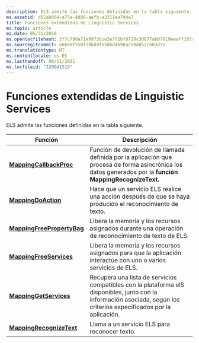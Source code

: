 ```yaml
---
description: ELS admite las funciones definidas en la tabla siguiente.
ms.assetid: d62ab664-a75a-4d06-aefb-a3311ea7d4a7
title: Funciones extendidas de Linguistic Services
ms.topic: article
ms.date: 05/31/2018
ms.openlocfilehash: 2f7c798a71e9973bce2e7f1bf8720c30877ab87019eeaff103a73b9b0fb7afd3
ms.sourcegitcommit: e6600f550f79bddfe58bd4696ac50dd52cb03d7e
ms.translationtype: MT
ms.contentlocale: es-ES
ms.lasthandoff: 08/11/2021
ms.locfileid: "120041515"
---
```

# <a name="extended-linguistic-services-functions"></a>Funciones extendidas de Linguistic Services

ELS admite las funciones definidas en la tabla siguiente.



| Función                                                 | Descripción                                                                                                                                    |
|----------------------------------------------------------|------------------------------------------------------------------------------------------------------------------------------------------------|
| [**MappingCallbackProc**](/windows/desktop/api/Elscore/nc-elscore-pfn_mappingcallbackproc)       | Función de devolución de llamada definida por la aplicación que procesa de forma asincrónica los datos generados por la **función MappingRecognizeText.**                 |
| [**MappingDoAction**](/windows/desktop/api/Elscore/nf-elscore-mappingdoaction)               | Hace que un servicio ELS realice una acción después de que se haya producido el reconocimiento de texto.                                                                |
| [**MappingFreePropertyBag**](/windows/desktop/api/Elscore/nf-elscore-mappingfreepropertybag) | Libera la memoria y los recursos asignados durante una operación de reconocimiento de texto de ELS.                                                                 |
| [**MappingFreeServices**](/windows/desktop/api/Elscore/nf-elscore-mappingfreeservices)       | Libera la memoria y los recursos asignados para que la aplicación interactúe con uno o varios servicios de ELS.                                            |
| [**MappingGetServices**](/windows/desktop/api/Elscore/nf-elscore-mappinggetservices)         | Recupera una lista de servicios compatibles con la plataforma elS disponibles, junto con la información asociada, según los criterios especificados por la aplicación. |
| [**MappingRecognizeText**](/windows/desktop/api/Elscore/nf-elscore-mappingrecognizetext)     | Llama a un servicio ELS para reconocer texto.                                                                                                   |



 

 

 



